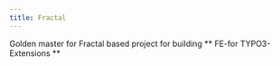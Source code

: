 ```yaml
---
title: Fractal
---
```

Golden master for Fractal based project for building ** FE-for TYPO3-Extensions **
